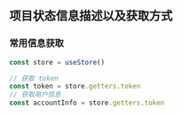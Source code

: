 ## 项目状态信息描述以及获取方式

### 常用信息获取

```ts
const store = useStore()

// 获取 token
const token = store.getters.token
// 获取用户信息
const accountInfo = store.getters.token
```
